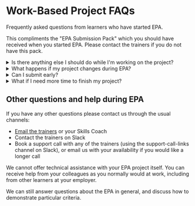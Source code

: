 # Work-Based Project FAQs

Frequently asked questions from learners who have started EPA.

This compliments the "EPA Submission Pack" which you should have received when you started EPA. Please contact the trainers if you do not have this pack.

<details markdown="1">
<summary markdown="1">
Is there anything else I should do while I'm working on the project?
</summary>

It is worth keeping some notes as you go to make it easier for you to fill in the Declaration Form and put together your evidence and presentation.
In particular, keep notes of:

* What you’ve worked on
* Roughly how long you’ve spent on-project each week
* How you have demonstrated each KSB + assessment criteria, and which ones you still need to demonstrate

Your Professional Discussion interview will be scheduled for approximately half way through your project, BCS will send the invitation directly.
</details>

<details markdown="1">
<summary markdown="1">
What happens if my project changes during EPA?
</summary>

Your work based project must have real business value, so it will also be affected by changes to business requirements during the project.
**As long as you can still demonstrate all the KSBs and criteria**, changes to your project are nothing to worry about and will not affect your grade.
When you fill in the declaration form at the end you will submit an updated KSB mapping where you can detail any differences from your original project plan.

If you're not sure whether you will still be able to fulfil all the KSBs/criteria, or you are now planning to demonstrate the KSBs/criteria in a significantly different way, then please get in contact with the trainers.
We can assist you in finding alternative paths to demonstrating the KSBs/criteria, and submit an updated KSB mapping for BCS to review if appropriate.
</details>

<details markdown="1">
<summary markdown="1">
Can I submit early?
</summary>

It is generally fine to submit a few weeks before your submission deadline, though please let the trainers or your Skills Coach know ahead of time.

If you need to have your Practical Assessment early, because, for example, you'll be on leave, please contact a trainer urgently, as this needs arranging with BCS and may not always be possible.
</details>

<details markdown="1">
<summary markdown="1">
What if I need more time to finish my project?
</summary>

It is worth noting that the business project doesn't have to be finished by your EPA deadline, you just need to have demonstrated the required criteria.

It may be possible to extend the EPA window in exceptional circumstances.
Please contact the trainers or your Skills Coach to discuss requesting an extension.
</details>

## Other questions and help during EPA

If you have any other questions please contact us through the usual channels:

* [Email the trainers](mailto:DevOpsDelivery@corndel.com) or your Skills Coach
* Contact the trainers on Slack
* Book a support call with any of the trainers (using the support-call-links channel on Slack), or email us with your availability if you would like a longer call

We cannot offer technical assistance with your EPA project itself.
You can receive help from your colleagues as you normally would at work, including from other learners at your employer.

We can still answer questions about the EPA in general, and discuss how to demonstrate particular criteria.
